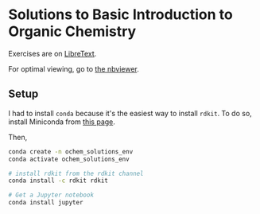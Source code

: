 # Solutions to Basic Introduction to Organic Chemistry

Exercises are on [LibreText][1].

For optimal viewing, go to [the nbviewer](https://nbviewer.jupyter.org/github/flippedAben/ochem_sols/tree/m/).

## Setup

I had to install `conda` because it's the easiest way to install `rdkit`. To do
so, install Miniconda from [this page](https://docs.conda.io/en/latest/miniconda.html).

Then,

```bash
conda create -n ochem_solutions_env
conda activate ochem_solutions_env

# install rdkit from the rdkit channel
conda install -c rdkit rdkit

# Get a Jupyter notebook
conda install jupyter
```

[1]: https://chem.libretexts.org/Bookshelves/Organic_Chemistry/Book%3A_Basic_Principles_of_Organic_Chemistry_%28Roberts_and_Caserio%29/01%3A_Introduction_to_Organic_Chemistry
